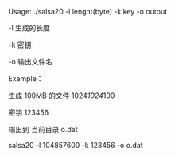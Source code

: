 Usage: ./salsa20 -l lenght(byte) -k key -o output

  -l 生成的长度

  -k 密钥

  -o 输出文件名


Example：

  生成 100MB 的文件 1024*1024*100

  密钥 123456

  输出到 当前目录 o.dat

  salsa20 -l 104857600 -k 123456 -o o.dat
